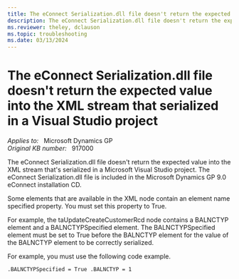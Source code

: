```yaml
---
title: The eConnect Serialization.dll file doesn't return the expected value into the XML stream that serialized in a Visual Studio project
description: The eConnect Serialization.dll file doesn't return the expected value into the XML stream that serialized in a Visual Studio project.
ms.reviewer: theley, dclauson
ms.topic: troubleshooting
ms.date: 03/13/2024
---
```

# The eConnect Serialization.dll file doesn't return the expected value into the XML stream that serialized in a Visual Studio project

_Applies to:_ &nbsp; Microsoft Dynamics GP  
_Original KB number:_ &nbsp; 917000

The eConnect Serialization.dll file doesn't return the expected value into the XML stream that's serialized in a Microsoft Visual Studio project. The eConnect Serialization.dll file is included in the Microsoft Dynamics GP 9.0 eConnect installation CD.

Some elements that are available in the XML node contain an element name specified property. You must set this property to True.

For example, the taUpdateCreateCustomerRcd node contains a BALNCTYP element and a BALNCTYPSpecified element. The BALNCTYPSpecified element must be set to True before the BALNCTYP element for the value of the BALNCTYP element to be correctly serialized.

For example, you must use the following code example.

`.BALNCTYPSpecified = True .BALNCTYP = 1`

